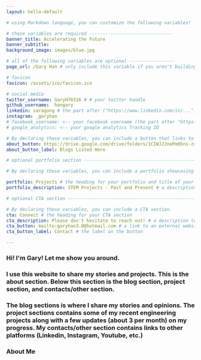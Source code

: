 ```yaml
---
layout: hello-default

# using Markdown language, you can customize the following variables!

# these variables are required -------------------------------
banner_title: Accelerating the Future
banner_subtitle: 
background_image: images/blue.jpg

# all of the following variables are optional -----------------
page_url: /Gary Han # only include this variable if you aren't building the page to your primary domain 

# favicon
favicon: /assets/ico/favicon.ico

# social media
twitter_username: GaryH78316 # # your twitter handle
github_username:  hangary
linkedin: saragong # the part after ("https://www.linkedin.com/in/...")
instagram: _garyhan
# facebook_username: <-- your facebook username (the part after "https://www.facebook.com/...")
# google_analytics: <-- your google analytics Tracking ID

# By declaring these variables, you can include a button that links to an external website or to media.
about_button: https://drive.google.com/drive/folders/1CIWJJJnePm05ns-zrTegWfkHSFYmEnPY?usp=drive_link
about_button_label: Blogs Listed Here

# optional portfolio section ------------------------------------------

# By declaring these variables, you can include a portfolio showcasing your work and organize your portfolio's items into a custom layout, all without adding any CSS. In addition, you must 1) create an HTML file in the_includes folder for each project with the text you'd like to display, and 2) create a YAML file in the _data folder describing the order in which each project should be shown and categorized. See `/includes/example.html` and `/_data/work.yml` for examples.

portfolio: Projects # the heading for your portfolio and title of your YAML file
portfolio_description: STEM Projects - Past and Present # a description to be desplayed below the heading and above the content

# optional CTA section --------------------------------------------------

# By declaring these variables, you can include a CTA section.
cta: Connect # the heading for your CTA section
cta_description: Please don't hesitate to reach out! # a description to be desplayed below the heading and above the content
cta_button: mailto:garyhan3.0@hotmail.com # a link to an external website or to media
cta_button_label: Contact # the label on the button

---			
```

[//]: # (write a bit about yourself here)
### Hi! I'm Gary! Let me show you around.   

### I use this website to share my stories and projects. This is the about section. Below this section is the blog section, project section, and contacts/other section. 

### The blog sections is where I share my stories and opinions. The project sections contains some of my recent engineering projects along with a few updates (about 3 per month) on my progress. My contacts/other section contains links to other platforms (Linkedin, Instagram, Youtube, etc.)

[//]: # (write a bit about yourself here)

### **About Me**

  
